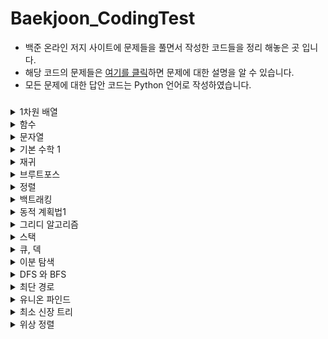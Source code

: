 # Baekjoon_CodingTest
- 백준 온라인 저지 사이트에 문제들을 풀면서 작성한 코드들을 정리 해놓은 곳 입니다.
- 해당 코드의 문제들은 [여기를 클릭](https://www.acmicpc.net/step)하면 문제에 대한 설명을 알 수 있습니다.
- 모든 문제에 대한 답안 코드는 Python 언어로 작성하였습니다.
### 
<details><summary> 1차원 배열 </summary>

- **배열을 사용해 봅시다.**
* [Baekjoon_10818_최소, 최대](https://github.com/gkcksrbs/Baekjoon_CodingTest/blob/master/src/1%EC%B0%A8%EC%9B%90%20%EB%B0%B0%EC%97%B4/Baekjoon_10818_%EC%B5%9C%EC%86%8C%2C%20%EC%B5%9C%EB%8C%80.py)
* [Baekjoon_2562_최댓값](https://github.com/gkcksrbs/Baekjoon_CodingTest/blob/master/src/1%EC%B0%A8%EC%9B%90%20%EB%B0%B0%EC%97%B4/Baekjoon_2562_%EC%B5%9C%EB%8C%93%EA%B0%92.py)
* [Baekoon_2577_숫자의 개수](https://github.com/gkcksrbs/Baekjoon_CodingTest/blob/master/src/1%EC%B0%A8%EC%9B%90%20%EB%B0%B0%EC%97%B4/Baekjoon_2577_%EC%88%AB%EC%9E%90%EC%9D%98%20%EA%B0%9C%EC%88%98.py)
* [Baekjoon_3052_나머지](https://github.com/gkcksrbs/Baekjoon_CodingTest/blob/master/src/1%EC%B0%A8%EC%9B%90%20%EB%B0%B0%EC%97%B4/Baekjoon_3052_%EB%82%98%EB%A8%B8%EC%A7%80.py)
* [Baekjoon_1546_평균](https://github.com/gkcksrbs/Baekjoon_CodingTest/blob/master/src/1%EC%B0%A8%EC%9B%90%20%EB%B0%B0%EC%97%B4/Baekjoon_1546_%ED%8F%89%EA%B7%A0.py)
* [Baekjoon_8958_OX퀴즈](https://github.com/gkcksrbs/Baekjoon_CodingTest/blob/master/src/1%EC%B0%A8%EC%9B%90%20%EB%B0%B0%EC%97%B4/Baekjoon_8958_OX%ED%80%B4%EC%A6%88.py)
* [Baekjoon_4344_평균은 넘겠지](https://github.com/gkcksrbs/Baekjoon_CodingTest/blob/master/src/1%EC%B0%A8%EC%9B%90%20%EB%B0%B0%EC%97%B4/Baekjoon_4344_%ED%8F%89%EA%B7%A0%EC%9D%80%20%EB%84%98%EA%B2%A0%EC%A7%80.py)

</details>

<details><summary> 함수 </summary>

- **함수를 정의하면 코드가 깔끔해지고 관리하기 쉬워집니다.**
* [Baekjoon_4673_셀프 넘버](https://github.com/gkcksrbs/Baekjoon_CodingTest/blob/master/src/%ED%95%A8%EC%88%98/Baekjoon_4673_%EC%85%80%ED%94%84%20%EB%84%98%EB%B2%84.py)

</details>

<details><summary> 문자열 </summary>

- **문자열들을 다루는 문제들을 해결해 봅시다.**
* [Baekjoon_11654_아스키코드](https://github.com/gkcksrbs/Baekjoon_CodingTest/blob/master/src/%EB%AC%B8%EC%9E%90%EC%97%B4/Baekjoon_11654_%EC%95%84%EC%8A%A4%ED%82%A4%EC%BD%94%EB%93%9C.py)
* [Baekjoon_11720_숫자의 합](https://github.com/gkcksrbs/Baekjoon_CodingTest/blob/master/src/%EB%AC%B8%EC%9E%90%EC%97%B4/Baekjoon_11720_%EC%88%AB%EC%9E%90%EC%9D%98%20%ED%95%A9.py)
* [Baekjoon_10809_알파벳 찾기](https://github.com/gkcksrbs/Baekjoon_CodingTest/blob/master/src/%EB%AC%B8%EC%9E%90%EC%97%B4/Baekjoon_10809_%EC%95%8C%ED%8C%8C%EB%B2%B3%20%EC%B0%BE%EA%B8%B0.py)
* [Baekjoon_2675_문자열반복](https://github.com/gkcksrbs/Baekjoon_CodingTest/blob/master/src/%EB%AC%B8%EC%9E%90%EC%97%B4/Baekjoon_2675_%EB%AC%B8%EC%9E%90%EC%97%B4%EB%B0%98%EB%B3%B5.py)
* [Baekjoon_1157_단어 공부](https://github.com/gkcksrbs/Baekjoon_CodingTest/blob/master/src/%EB%AC%B8%EC%9E%90%EC%97%B4/Baekjoon_1157_%EB%8B%A8%EC%96%B4%20%EA%B3%B5%EB%B6%80.py)
* [Baekjoon_1152_단어의 개수](https://github.com/gkcksrbs/Baekjoon_CodingTest/blob/master/src/%EB%AC%B8%EC%9E%90%EC%97%B4/Baekjoon_1152_%EB%8B%A8%EC%96%B4%EC%9D%98%20%EA%B0%9C%EC%88%98.py)
* [Baekjoon_2908_상수](https://github.com/gkcksrbs/Baekjoon_CodingTest/blob/master/src/%EB%AC%B8%EC%9E%90%EC%97%B4/Baekjoon_2908_%EC%83%81%EC%88%98.py)
* [Baekjoon_5622_다이얼](https://github.com/gkcksrbs/Baekjoon_CodingTest/blob/master/src/%EB%AC%B8%EC%9E%90%EC%97%B4/Baekjoon_5622_%EB%8B%A4%EC%9D%B4%EC%96%BC.py)
* [Baekjoon_2941_크로아티아 알파벳](https://github.com/gkcksrbs/Baekjoon_CodingTest/blob/master/src/%EB%AC%B8%EC%9E%90%EC%97%B4/Baekjoon_2941_%ED%81%AC%EB%A1%9C%EC%95%84%ED%8B%B0%EC%95%84%20%EC%95%8C%ED%8C%8C%EB%B2%B3.py)
* [Baekjoon_1316_그룹 단어 체커](https://github.com/gkcksrbs/Baekjoon_CodingTest/blob/master/src/%EB%AC%B8%EC%9E%90%EC%97%B4/Baekjoon_1316_%EA%B7%B8%EB%A3%B9%20%EB%8B%A8%EC%96%B4%20%EC%B2%B4%EC%BB%A4.py)

</details>

<details><summary> 기본 수학 1 </summary>

- **수학 문제로 수학적 사고력을 길러봅시다.**
* [Baekjoon_1712_손익분기점](https://github.com/gkcksrbs/Baekjoon_CodingTest/blob/master/src/%EA%B8%B0%EB%B3%B8%20%EC%88%98%ED%95%99%201/Baekjoon_1712_%EC%86%90%EC%9D%B5%EB%B6%84%EA%B8%B0%EC%A0%90.py)
* [Baekjoon_2292_벌집]
* [Baekjoon_1193_분수찾기]
* [Baekoon_2869_달팽이는 올라가고 싶다]
* [Baekjoon_10250_ACM 호텔]
* [Baekjoon_2775_부녀회장이 될테야]
* [Baekjoon_2839_설탕 배달](https://github.com/gkcksrbs/Baekjoon_CodingTest/blob/master/src/%EA%B8%B0%EB%B3%B8%20%EC%88%98%ED%95%99%201/Baekjoon_2839_%EC%84%A4%ED%83%95%20%EB%B0%B0%EB%8B%AC.py)
* [Baekjoon_10757_큰 수 A+B]
* [Baekjoon_1011_ly me to the Alpha Centauri]
</details>

<details><summary> 재귀 </summary>

- **재귀함수를 다뤄봅시다.**
* [Baekjoon_10872_팩토리얼](https://github.com/gkcksrbs/Baekjoon_CodingTest/blob/master/src/%EC%9E%AC%EA%B7%80/Baekjoon_10872_%ED%8C%A9%ED%86%A0%EB%A6%AC%EC%96%BC.py)
* [Baekjoon_10870_피보나치 수 5](https://github.com/gkcksrbs/Baekjoon_CodingTest/blob/master/src/%EC%9E%AC%EA%B7%80/Baekjoon_10870_%ED%94%BC%EB%B3%B4%EB%82%98%EC%B9%98%20%EC%88%98%205.py)
* [Baekjoon_2447_별 찍기 - 10](https://github.com/gkcksrbs/Baekjoon_CodingTest/blob/master/src/%EC%9E%AC%EA%B7%80/Baekjoon_2447_%EB%B3%84%20%EC%B0%8D%EA%B8%B0%20-%2010.py)
* [Baekjoon_11729_하노이 탑 이동 순서](https://github.com/gkcksrbs/Baekjoon_CodingTest/blob/master/src/%EC%9E%AC%EA%B7%80/Baekjoon_11729_%ED%95%98%EB%85%B8%EC%9D%B4%20%ED%83%91%20%EC%9D%B4%EB%8F%99%20%EC%88%9C%EC%84%9C.py)
</details>

<details><summary> 브루트포스 </summary>

- **가장 간단한 알고리즘인, 모든 경우의 수를 검사하는 브루트 포스 알고리즘을 배워 봅시다.**
* [Baekjoon_2798_블랙잭](https://github.com/gkcksrbs/Baekjoon_CodingTest/blob/master/src/%EB%B8%8C%EB%A3%A8%ED%8A%B8%20%ED%8F%AC%EC%8A%A4/Baekjoon_2798_%EB%B8%94%EB%9E%99%EC%9E%AD.py)
* [Baekjoon_2231_분해합](https://github.com/gkcksrbs/Baekjoon_CodingTest/blob/master/src/%EB%B8%8C%EB%A3%A8%ED%8A%B8%20%ED%8F%AC%EC%8A%A4/Baekjoon_2231_%EB%B6%84%ED%95%B4%ED%95%A9.py)
* [Baekjoon_7568_덩치](https://github.com/gkcksrbs/Baekjoon_CodingTest/blob/master/src/%EB%B8%8C%EB%A3%A8%ED%8A%B8%20%ED%8F%AC%EC%8A%A4/Baekjoon_7568_%EB%8D%A9%EC%B9%98.py)
* [Baekjoon_1018_체스판 다시 칠하기](https://github.com/gkcksrbs/Baekjoon_CodingTest/blob/master/src/%EB%B8%8C%EB%A3%A8%ED%8A%B8%20%ED%8F%AC%EC%8A%A4/Baekjoon_1018_%EC%B2%B4%EC%8A%A4%ED%8C%90%20%EB%8B%A4%EC%8B%9C%20%EC%B9%A0%ED%95%98%EA%B8%B0.py)
* [Baekjoon_1436_영화감독 숌](https://github.com/gkcksrbs/Baekjoon_CodingTest/blob/master/src/%EB%B8%8C%EB%A3%A8%ED%8A%B8%20%ED%8F%AC%EC%8A%A4/Baekjoon_1436_%EC%98%81%ED%99%94%EA%B0%90%EB%8F%85%20%EC%88%8C.py)
</details>

<details><summary> 정렬 </summary>

- **배열의 원소를 순서대로 나열하는 알고리즘을 배워 봅시다.**
* [Beakjoon_2750_수 정렬하기](https://github.com/gkcksrbs/Baekjoon_CodingTest/blob/master/src/%EC%A0%95%EB%A0%AC/Beakjoon_2750_%EC%88%98%20%EC%A0%95%EB%A0%AC%ED%95%98%EA%B8%B0.py)
* [Baekjoon_2751_수 정렬하기 2](https://github.com/gkcksrbs/Baekjoon_CodingTest/blob/master/src/%EC%A0%95%EB%A0%AC/Baekjoon_2751_%EC%88%98%20%EC%A0%95%EB%A0%AC%ED%95%98%EA%B8%B0%202.py)
* [Baekjoon_10989_수 정렬하기 3](https://github.com/gkcksrbs/Baekjoon_CodingTest/blob/master/src/%EC%A0%95%EB%A0%AC/Baekjoon_10989_%EC%88%98%20%EC%A0%95%EB%A0%AC%ED%95%98%EA%B8%B0%203.py)
* [Baekjoon_2108_통계학](https://github.com/gkcksrbs/Baekjoon_CodingTest/blob/master/src/%EC%A0%95%EB%A0%AC/Baekjoon_2108_%ED%86%B5%EA%B3%84%ED%95%99.py)
* [Baekjoon_1427_소트인사이드](https://github.com/gkcksrbs/Baekjoon_CodingTest/blob/master/src/%EC%A0%95%EB%A0%AC/Baekjoon_1427_%EC%86%8C%ED%8A%B8%EC%9D%B8%EC%82%AC%EC%9D%B4%EB%93%9C.py)
* [Baekjoon_11650_좌표 정렬하기](https://github.com/gkcksrbs/Baekjoon_CodingTest/blob/master/src/%EC%A0%95%EB%A0%AC/Baekjoon_11650_%EC%A2%8C%ED%91%9C%20%EC%A0%95%EB%A0%AC%ED%95%98%EA%B8%B0.py)
* [Baekjoon_11651_좌표 정렬하기2](https://github.com/gkcksrbs/Baekjoon_CodingTest/blob/master/src/%EC%A0%95%EB%A0%AC/Baekjoon_11651_%EC%A2%8C%ED%91%9C%20%EC%A0%95%EB%A0%AC%ED%95%98%EA%B8%B02.py)
* [Baekjoon_1181_단어 정렬](https://github.com/gkcksrbs/Baekjoon_CodingTest/blob/master/src/%EC%A0%95%EB%A0%AC/Baekjoon_1181_%EB%8B%A8%EC%96%B4%20%EC%A0%95%EB%A0%AC.py)
* [Baekjoon_10814_나이순 정렬](https://github.com/gkcksrbs/Baekjoon_CodingTest/blob/master/src/%EC%A0%95%EB%A0%AC/Baekjoon_10814_%EB%82%98%EC%9D%B4%EC%88%9C%20%EC%A0%95%EB%A0%AC.py)
</details>

<details><summary> 백트래킹 </summary>

- **모든 경우를 탐색하는 백트래킹 알고리즘을 배워 봅시다.**
* [Baekjoon_15649_N과 M (1)](https://github.com/gkcksrbs/Baekjoon_CodingTest/blob/master/src/%EB%B0%B1%ED%8A%B8%EB%9E%98%ED%82%B9/Baekjoon_15649_N%EA%B3%BC%20M%20(1).py)
* [Baekjoon_15650_N과 M (2)](https://github.com/gkcksrbs/Baekjoon_CodingTest/blob/master/src/%EB%B0%B1%ED%8A%B8%EB%9E%98%ED%82%B9/Baekjoon_15650_N%EA%B3%BC%20M%20(2).py)
* [Baekjoon_15651_N과 M (3)](https://github.com/gkcksrbs/Baekjoon_CodingTest/blob/master/src/%EB%B0%B1%ED%8A%B8%EB%9E%98%ED%82%B9/Baekjoon_15651_N%EA%B3%BC%20M%20(3).py)
* [Baekjoon_15652_N과 M (4)](https://github.com/gkcksrbs/Baekjoon_CodingTest/blob/master/src/%EB%B0%B1%ED%8A%B8%EB%9E%98%ED%82%B9/Baekjoon_15652_N%EA%B3%BC%20M%20(4).py)
* [Baekjoon_9663_N-Queen](https://github.com/gkcksrbs/Baekjoon_CodingTest/blob/master/src/%EB%B0%B1%ED%8A%B8%EB%9E%98%ED%82%B9/Baekjoon_9663_N-Queen.py)
* [Baekjoon_2580_스도쿠](https://github.com/gkcksrbs/Baekjoon_CodingTest/blob/master/src/%EB%B0%B1%ED%8A%B8%EB%9E%98%ED%82%B9/Baekjoon_2580_%EC%8A%A4%EB%8F%84%EC%BF%A0.py)
* [Baekjoon_14888_연산자 끼워넣기](https://github.com/gkcksrbs/Baekjoon_CodingTest/blob/master/src/%EB%B0%B1%ED%8A%B8%EB%9E%98%ED%82%B9/Baekjoon_14888_%EC%97%B0%EC%82%B0%EC%9E%90%20%EB%81%BC%EC%9B%8C%EB%84%A3%EA%B8%B0.py)
* [Baekjoon_14889_스타트와 링크](https://github.com/gkcksrbs/Baekjoon_CodingTest/blob/master/src/%EB%B0%B1%ED%8A%B8%EB%9E%98%ED%82%B9/Baekjoon_14889_%EC%8A%A4%ED%83%80%ED%8A%B8%EC%99%80%20%EB%A7%81%ED%81%AC.py)
</details>

<details><summary> 동적 계획법1 </summary>

- **기초적인 동적 계획법 문제들을 풀어봅시다.**
* [Baekjoon_1003_피보나치 함수](https://github.com/gkcksrbs/Baekjoon_CodingTest/blob/master/src/%EB%8F%99%EC%A0%81%20%EA%B3%84%ED%9A%8D%EB%B2%95%201/Baekjoon_1003_%ED%94%BC%EB%B3%B4%EB%82%98%EC%B9%98%20%ED%95%A8%EC%88%98.py)
* [Baekjoon_9184_신나는 함수 실행]
* [Baekjoon_1904_01타일](https://github.com/gkcksrbs/Baekjoon_CodingTest/blob/master/src/%EB%8F%99%EC%A0%81%20%EA%B3%84%ED%9A%8D%EB%B2%95%201/Baekjoon_1904_01%ED%83%80%EC%9D%BC.py)
* [Baekjoon_9461_파도반 수열](https://github.com/gkcksrbs/Baekjoon_CodingTest/blob/master/src/%EB%8F%99%EC%A0%81%20%EA%B3%84%ED%9A%8D%EB%B2%95%201/Baekjoon_9461_%ED%8C%8C%EB%8F%84%EB%B0%98%20%EC%88%98%EC%97%B4.py)
* [Baekjoon_1149_RGB거리](https://github.com/gkcksrbs/Baekjoon_CodingTest/blob/master/src/%EB%8F%99%EC%A0%81%20%EA%B3%84%ED%9A%8D%EB%B2%95%201/Baekjoon_1149_RGB%EA%B1%B0%EB%A6%AC.py)
* [Baekjoon_1932_정수 삼각형]
* [Baekjoon_2579_계단 오르기](https://github.com/gkcksrbs/Baekjoon_CodingTest/blob/master/src/%EB%8F%99%EC%A0%81%20%EA%B3%84%ED%9A%8D%EB%B2%95%201/Baekjoon_2579_%EA%B3%84%EB%8B%A8%20%EC%98%A4%EB%A5%B4%EA%B8%B0.py)
* [Baekjoon_1463_1로 만들기](https://github.com/gkcksrbs/Baekjoon_CodingTest/blob/master/src/%EB%8F%99%EC%A0%81%20%EA%B3%84%ED%9A%8D%EB%B2%95%201/Baekjoon_1463_1%EB%A1%9C%20%EB%A7%8C%EB%93%A4%EA%B8%B0.py)
* [Baekjoon_10844_쉬운 계단 수](https://github.com/gkcksrbs/Baekjoon_CodingTest/blob/master/src/%EB%8F%99%EC%A0%81%20%EA%B3%84%ED%9A%8D%EB%B2%95%201/Baekjoon_10844_%EC%89%AC%EC%9A%B4%20%EA%B3%84%EB%8B%A8%20%EC%88%98.py)
* [Baekjoon_2156_포도주 시식](https://github.com/gkcksrbs/Baekjoon_CodingTest/blob/master/src/%EB%8F%99%EC%A0%81%20%EA%B3%84%ED%9A%8D%EB%B2%95%201/Baekjoon__2156_%ED%8F%AC%EB%8F%84%EC%A3%BC%20%EC%8B%9C%EC%8B%9D.py)
* [Baekjoon_11053_가장 긴 증가하는 부분 수열]
* [Baekjoon_11054_가장 긴 바이토닉 부분 수열]
* [Baekjoon_2565_전깃줄]
* [Baekjoon_9251_LCS]
* [Baekjoon_1912_연속합]
* [Baekjoon_12865_평범한 배낭]
</details>

<details><summary> 그리디 알고리즘 </summary>

- **특정 상황에서 성립하는 그리디 알고리즘을 배워 봅시다.**
* [Baekjoon_11047_동전 0](https://github.com/gkcksrbs/Baekjoon_CodingTest/blob/master/src/%EA%B7%B8%EB%A6%AC%EB%94%94%20%EC%95%8C%EA%B3%A0%EB%A6%AC%EC%A6%98/Baekjoon_11047_%EB%8F%99%EC%A0%84%200.py)
* [Baekjoon_1931_회의실배정](https://github.com/gkcksrbs/Baekjoon_CodingTest/blob/master/src/%EA%B7%B8%EB%A6%AC%EB%94%94%20%EC%95%8C%EA%B3%A0%EB%A6%AC%EC%A6%98/Baekjoon_1931_%ED%9A%8C%EC%9D%98%EC%8B%A4%EB%B0%B0%EC%A0%95.py)
* [Baekjoon_11399_ATM](https://github.com/gkcksrbs/Baekjoon_CodingTest/blob/master/src/%EA%B7%B8%EB%A6%AC%EB%94%94%20%EC%95%8C%EA%B3%A0%EB%A6%AC%EC%A6%98/Baekjoon_11399_ATM.py)
* [Baekjoon_1541_잃어버린 괄호](https://github.com/gkcksrbs/Baekjoon_CodingTest/blob/master/src/%EA%B7%B8%EB%A6%AC%EB%94%94%20%EC%95%8C%EA%B3%A0%EB%A6%AC%EC%A6%98/Baekjoon_1541_%EC%9E%83%EC%96%B4%EB%B2%84%EB%A6%B0%20%EA%B4%84%ED%98%B8.py)
* [Baekjoon_13305_주유소]
</details>

<details><summary> 스택 </summary>

- **스택을 구현하고 사용해 봅시다.**
* [Baekjoon_10828_스택](https://github.com/gkcksrbs/Baekjoon_CodingTest/blob/master/src/%EC%8A%A4%ED%83%9D/Baekjoon_10828_%EC%8A%A4%ED%83%9D.py)
* [Baekjoon_10773_제로](https://github.com/gkcksrbs/Baekjoon_CodingTest/blob/master/src/%EC%8A%A4%ED%83%9D/Baekjoon_10773_%EC%A0%9C%EB%A1%9C.py)
* [Baekjoon_9012_괄호](https://github.com/gkcksrbs/Baekjoon_CodingTest/blob/master/src/%EC%8A%A4%ED%83%9D/Baekjoon_9012_%EA%B4%84%ED%98%B8.py)
* [Baekjoon_4949_균형잡힌 세상](https://github.com/gkcksrbs/Baekjoon_CodingTest/blob/master/src/%EC%8A%A4%ED%83%9D/Baekjoon_4949_%EA%B7%A0%ED%98%95%EC%9E%A1%ED%9E%8C%20%EC%84%B8%EC%83%81.py)
* [Baekjoon_1874_스택 수열](https://github.com/gkcksrbs/Baekjoon_CodingTest/blob/master/src/%EC%8A%A4%ED%83%9D/Baekjoon_1874_%EC%8A%A4%ED%83%9D%20%EC%88%98%EC%97%B4.py)
* [Baekjoon_17298_오큰수]
</details>

<details><summary> 큐, 덱 </summary>

- **큐와 덱을 구현하고 사용해 봅시다.**
* [Baekjoon_18258_큐 2](https://github.com/gkcksrbs/Baekjoon_CodingTest/blob/master/src/%ED%81%90%2C%20%EB%8D%B1/Baekjoon_18258_%ED%81%90%202.py)
* [Baekjoon_2164_카드2](https://github.com/gkcksrbs/Baekjoon_CodingTest/blob/master/src/%ED%81%90%2C%20%EB%8D%B1/Baekjoon_2164_%EC%B9%B4%EB%93%9C2.py)
* [Baekjoon_11866_요세푸스 문제 0](https://github.com/gkcksrbs/Baekjoon_CodingTest/blob/master/src/%ED%81%90%2C%20%EB%8D%B1/Baekjoon_11866_%EC%9A%94%EC%84%B8%ED%91%B8%EC%8A%A4%20%EB%AC%B8%EC%A0%9C%200.py)
* [Baekjoon_1966_프린터 큐](https://github.com/gkcksrbs/Baekjoon_CodingTest/blob/master/src/%ED%81%90%2C%20%EB%8D%B1/Baekjoon_1966_%ED%94%84%EB%A6%B0%ED%84%B0%20%ED%81%90.py)
* [Baekjoon_10866_덱](https://github.com/gkcksrbs/Baekjoon_CodingTest/blob/master/src/%ED%81%90%2C%20%EB%8D%B1/Baekjoon_10866_%EB%8D%B1.py)
* [Baekjoon_1021_회전하는 큐](https://github.com/gkcksrbs/Baekjoon_CodingTest/blob/master/src/%ED%81%90%2C%20%EB%8D%B1/Baekjoon_1021_%ED%9A%8C%EC%A0%84%ED%95%98%EB%8A%94%20%ED%81%90.py)
* [Baekjoon_5430_AC](https://github.com/gkcksrbs/Baekjoon_CodingTest/blob/master/src/%ED%81%90%2C%20%EB%8D%B1/Baekjoon_5430_AC.py)
</details>

<details><summary> 이분 탐색 </summary>

- **이분 탐색 알고리즘을 배워 봅시다.**
* [Baekjoon_1920_수 찾기](https://github.com/gkcksrbs/Baekjoon_CodingTest/blob/master/src/%EC%9D%B4%EB%B6%84%20%ED%83%90%EC%83%89/Baekjoon_1920_%EC%88%98%20%EC%B0%BE%EA%B8%B0.py)
* [Baekjoon_10816_숫자 카드 2](https://github.com/gkcksrbs/Baekjoon_CodingTest/blob/master/src/%EC%9D%B4%EB%B6%84%20%ED%83%90%EC%83%89/Baekjoon_10816_%EC%88%AB%EC%9E%90%20%EC%B9%B4%EB%93%9C%202.py)
* [Baekjoon_1654_랜선 자르기](https://github.com/gkcksrbs/Baekjoon_CodingTest/blob/master/src/%EC%9D%B4%EB%B6%84%20%ED%83%90%EC%83%89/Baekjoon_1654_%EB%9E%9C%EC%84%A0%20%EC%9E%90%EB%A5%B4%EA%B8%B0.py)
* [Baekjoon_2805_나무 자르기](https://github.com/gkcksrbs/Baekjoon_CodingTest/blob/master/src/%EC%9D%B4%EB%B6%84%20%ED%83%90%EC%83%89/Baekjoon_2805_%EB%82%98%EB%AC%B4%20%EC%9E%90%EB%A5%B4%EA%B8%B0.py)
* [Baekjoon_2110_공유기 설치](https://github.com/gkcksrbs/Baekjoon_CodingTest/blob/master/src/%EC%9D%B4%EB%B6%84%20%ED%83%90%EC%83%89/Baekjoon_2110_%EA%B3%B5%EC%9C%A0%EA%B8%B0%20%EC%84%A4%EC%B9%98.py)
* [Baekjoon_1300_K번째 수](https://github.com/gkcksrbs/Baekjoon_CodingTest/blob/master/src/%EC%9D%B4%EB%B6%84%20%ED%83%90%EC%83%89/Baekjoon_1300_K%EB%B2%88%EC%A7%B8%20%EC%88%98.py)
* [Baekjoon_12015_가장 긴 증가하는 부분 수열 2](https://github.com/gkcksrbs/Baekjoon_CodingTest/blob/master/src/%EC%9D%B4%EB%B6%84%20%ED%83%90%EC%83%89/Baekjoon_12015_%EA%B0%80%EC%9E%A5%20%EA%B8%B4%20%EC%A6%9D%EA%B0%80%ED%95%98%EB%8A%94%20%EB%B6%80%EB%B6%84%20%EC%88%98%EC%97%B4%202.py)

</details>

<details><summary> DFS 와 BFS </summary>

- **그래프를 순회하는 알고리즘을 배워 봅시다.**
* [Baekjoon_1260_DFS와 BFS](https://github.com/gkcksrbs/Baekjoon_CodingTest/blob/master/src/DFS%EC%99%80%20BFS/Baekjoon_1260_DFS%EC%99%80%20BFS.py)
* [Baekjoon_2606_바이러스](https://github.com/gkcksrbs/Baekjoon_CodingTest/blob/master/src/DFS%EC%99%80%20BFS/Baekjoon_2606_%EB%B0%94%EC%9D%B4%EB%9F%AC%EC%8A%A4.py)
* [Baekjoon_2667_단지번호붙이기](https://github.com/gkcksrbs/Baekjoon_CodingTest/blob/master/src/DFS%EC%99%80%20BFS/Baekjoon_2667_%EB%8B%A8%EC%A7%80%EB%B2%88%ED%98%B8%EB%B6%99%EC%9D%B4%EA%B8%B0.py)
* [Baekjoon_1012_유기농 배추](https://github.com/gkcksrbs/Baekjoon_CodingTest/blob/master/src/DFS%EC%99%80%20BFS/Baekjoon_1012_%EC%9C%A0%EA%B8%B0%EB%86%8D%20%EB%B0%B0%EC%B6%94.py)
* [Baekjoon_2178_미로 탐색](https://github.com/gkcksrbs/Baekjoon_CodingTest/blob/master/src/DFS%EC%99%80%20BFS/Baekjoon_2178_%EB%AF%B8%EB%A1%9C%20%ED%83%90%EC%83%89.py)
* [Baekjoon_7576_토마토](https://github.com/gkcksrbs/Baekjoon_CodingTest/blob/master/src/DFS%EC%99%80%20BFS/Baekjoon_7576_%ED%86%A0%EB%A7%88%ED%86%A0.py)
* [Baekjoon_7569_토마토](https://github.com/gkcksrbs/Baekjoon_CodingTest/blob/master/src/DFS%EC%99%80%20BFS/Baekjoon_7569_%ED%86%A0%EB%A7%88%ED%86%A0.py)
* [Baekjoon_1697_숨바꼭질](https://github.com/gkcksrbs/Baekjoon_CodingTest/blob/master/src/DFS%EC%99%80%20BFS/Baekjoon_1697_%EC%88%A8%EB%B0%94%EA%BC%AD%EC%A7%88.py)
* [Baekjoon_2206_벽 부수고 이동하기](https://github.com/gkcksrbs/Baekjoon_CodingTest/blob/master/src/DFS%EC%99%80%20BFS/Baekjoon_2206_%EB%B2%BD%20%EB%B6%80%EC%88%98%EA%B3%A0%20%EC%9D%B4%EB%8F%99%ED%95%98%EA%B8%B0.py)
* [Baekjoon_7562_나이트의 이동]
* [Baekjoon_1707_이분 그래프]
</details>

<details><summary> 최단 경로 </summary>

- **그래프의 간선에 가중치가 없으면 BFS로 최단거리를 찾을 수 있습니다. 가중치가 있다면 어떨까요?**
* [Baekjoon_1753_최단경로](https://github.com/gkcksrbs/Baekjoon_CodingTest/blob/master/src/%EC%B5%9C%EB%8B%A8%20%EA%B2%BD%EB%A1%9C/Baekjoon_1753_%EC%B5%9C%EB%8B%A8%EA%B2%BD%EB%A1%9C.py)
* [Baekjoon_1504_특정한 최단 경로](https://github.com/gkcksrbs/Baekjoon_CodingTest/blob/master/src/%EC%B5%9C%EB%8B%A8%20%EA%B2%BD%EB%A1%9C/Baekjoon_1504_%ED%8A%B9%EC%A0%95%ED%95%9C%20%EC%B5%9C%EB%8B%A8%20%EA%B2%BD%EB%A1%9C.py)
* [Baekjoon_9370_미확인 도착지](https://github.com/gkcksrbs/Baekjoon_CodingTest/blob/master/src/%EC%B5%9C%EB%8B%A8%20%EA%B2%BD%EB%A1%9C/Baekjoon_9370_%EB%AF%B8%ED%99%95%EC%9D%B8%20%EB%8F%84%EC%B0%A9%EC%A7%80.py)
* [Baekjoon_11657_타임머신](https://github.com/gkcksrbs/Baekjoon_CodingTest/blob/master/src/%EC%B5%9C%EB%8B%A8%20%EA%B2%BD%EB%A1%9C/Baekjoon_11657_%ED%83%80%EC%9E%84%EB%A8%B8%EC%8B%A0.py)
* [Baekjoon_11404_플로이드](https://github.com/gkcksrbs/Baekjoon_CodingTest/blob/master/src/%EC%B5%9C%EB%8B%A8%20%EA%B2%BD%EB%A1%9C/Baekjoon_11404_%ED%94%8C%EB%A1%9C%EC%9D%B4%EB%93%9C.py)
* [Baekjoon_10217_KCM Travel](https://github.com/gkcksrbs/Baekjoon_CodingTest/blob/master/src/%EC%B5%9C%EB%8B%A8%20%EA%B2%BD%EB%A1%9C/Baekjoon_10217_KCM%20Travel.py)
* [Baekjoon_1956_운동](https://github.com/gkcksrbs/Baekjoon_CodingTest/blob/master/src/%EC%B5%9C%EB%8B%A8%20%EA%B2%BD%EB%A1%9C/Baekjoon_1956_%EC%9A%B4%EB%8F%99.py)

</details>

<details><summary> 유니온 파인드 </summary>

- **유니온 파인드(또는 disjoint set, 상호 배타적 집합, ...) 자료구조를 배워 봅시다.**
* [Baekjoon_1717_집합의 표현](https://github.com/gkcksrbs/Baekjoon_CodingTest/blob/master/src/%EC%9C%A0%EB%8B%88%EC%98%A8%20%ED%8C%8C%EC%9D%B8%EB%93%9C/Baekjoon_1717_%EC%A7%91%ED%95%A9%EC%9D%98%20%ED%91%9C%ED%98%84.py)
* [Baekjoon_1976_여행 가자](https://github.com/gkcksrbs/Baekjoon_CodingTest/blob/master/src/%EC%9C%A0%EB%8B%88%EC%98%A8%20%ED%8C%8C%EC%9D%B8%EB%93%9C/Baekjoon_1976_%EC%97%AC%ED%96%89%20%EA%B0%80%EC%9E%90.py)
* [Baekjoon_4195_친구 네트워크](https://github.com/gkcksrbs/Baekjoon_CodingTest/blob/master/src/%EC%9C%A0%EB%8B%88%EC%98%A8%20%ED%8C%8C%EC%9D%B8%EB%93%9C/Baekjoon_4195_%EC%B9%9C%EA%B5%AC%20%EB%84%A4%ED%8A%B8%EC%9B%8C%ED%81%AC.py)
* [Baekjoon_20040_사이클 게임]
</details>

<details><summary> 최소 신장 트리 </summary>

- **최소 비용으로 그래프의 모든 정점을 연결해 봅시다.**
* [Baekjoon_9372_상근이의 여행](https://github.com/gkcksrbs/Baekjoon_CodingTest/blob/master/src/%EC%B5%9C%EC%86%8C%20%EC%8B%A0%EC%9E%A5%20%ED%8A%B8%EB%A6%AC/Baekjoon_9372_%EC%83%81%EA%B7%BC%EC%9D%B4%EC%9D%98%20%EC%97%AC%ED%96%89.py)
* [Baekjoon_1197_최소 스패닝 트리](https://github.com/gkcksrbs/Baekjoon_CodingTest/blob/master/src/%EC%B5%9C%EC%86%8C%20%EC%8B%A0%EC%9E%A5%20%ED%8A%B8%EB%A6%AC/Baekjoon_1197_%EC%B5%9C%EC%86%8C%20%EC%8A%A4%ED%8C%A8%EB%8B%9D%20%ED%8A%B8%EB%A6%AC.py)
* [Baekjoon_4386_별자리 만들기](https://github.com/gkcksrbs/Baekjoon_CodingTest/blob/master/src/%EC%B5%9C%EC%86%8C%20%EC%8B%A0%EC%9E%A5%20%ED%8A%B8%EB%A6%AC/Baekjoon_4386_%EB%B3%84%EC%9E%90%EB%A6%AC%20%EB%A7%8C%EB%93%A4%EA%B8%B0.py)
* [Baekjoon_1774_우주신과의 교감](https://github.com/gkcksrbs/Baekjoon_CodingTest/blob/master/src/%EC%B5%9C%EC%86%8C%20%EC%8B%A0%EC%9E%A5%20%ED%8A%B8%EB%A6%AC/Baekjoon_1774_%EC%9A%B0%EC%A3%BC%EC%8B%A0%EA%B3%BC%EC%9D%98%20%EA%B5%90%EA%B0%90.py)
* [Baekjoon_2887_행성 터널](https://github.com/gkcksrbs/Baekjoon_CodingTest/blob/master/src/%EC%B5%9C%EC%86%8C%20%EC%8B%A0%EC%9E%A5%20%ED%8A%B8%EB%A6%AC/Baekjoon_2887_%ED%96%89%EC%84%B1%20%ED%84%B0%EB%84%90.py)
* [Baekjoon_17472_다리 만들기 2]
</details>

<details><summary> 위상 정렬 </summary>

- **간선에 방향이 있는 그래프의 정점을 나열해 역방향이 없게 만드는 알고리즘을 다뤄 봅시다.**
* [Baekjoon_2252_줄 세우기](https://github.com/gkcksrbs/Baekjoon_CodingTest/blob/master/src/%EC%9C%84%EC%83%81%20%EC%A0%95%EB%A0%AC/Baekjoon_2252_%EC%A4%84%20%EC%84%B8%EC%9A%B0%EA%B8%B0.py)
* [Baekjoon_3665_최종 순위](https://github.com/gkcksrbs/Baekjoon_CodingTest/blob/master/src/%EC%9C%84%EC%83%81%20%EC%A0%95%EB%A0%AC/Baekjoon_3665_%EC%B5%9C%EC%A2%85%20%EC%88%9C%EC%9C%84.py)
* [Baekjoon_1005_ACM Craft]
* [Baekjoon_1766_문제집]
</details>

